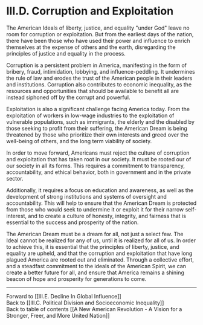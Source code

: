 # III.D. Corruption and Exploitation

The American Ideals of liberty, justice, and equality "under God" leave no room for corruption or exploitation. But from the earliest days of the nation, there have been those who have used their power and influence to enrich themselves at the expense of others and the earth, disregarding the principles of justice and equality in the process.

Corruption is a persistent problem in America, manifesting in the form of bribery, fraud, intimidation, lobbying, and influence-peddling. It undermines the rule of law and erodes the trust of the American people in their leaders and institutions. Corruption also contributes to economic inequality, as the resources and opportunities that should be available to benefit all are instead siphoned off by the corrupt and powerful.

Exploitation is also a significant challenge facing America today. From the exploitation of workers in low-wage industries to the exploitation of vulnerable populations, such as immigrants, the elderly and the disabled by those seeking to profit from their suffering, the American Dream is being threatened by those who prioritize their own interests and greed over the well-being of others, and the long term viability of society.  

In order to move forward, Americans must reject the culture of corruption and exploitation that has taken root in our society. It must be rooted our of our society in all its forms. This requires a commitment to transparency, accountability, and ethical behavior, both in government and in the private sector. 

Additionally, it requires a focus on education and awareness, as well as the development of strong institutions and systems of oversight and accountability. This will help to ensure that the American Dream is protected from those who would seek to undermine it or exploit it for their narrow self-interest, and to create a culture of honesty, integrity, and fairness that is essential to the success and prosperity of the nation.

The American Dream must be a dream for all, not just a select few. The Ideal cannot be realized for any of us, until it is realized for all of us. In order to achieve this, it is essential that the principles of liberty, justice, and equality are upheld, and that the corruption and exploitation that have long plagued America are rooted out and eliminated. Through a collective effort, and a steadfast commitment to the ideals of the American Spirit, we can create a better future for all, and ensure that America remains a shining beacon of hope and prosperity for generations to come.

___

Forward to [[III.E. Decline In Global Influence]]          
Back to [[III.C. Political Division and Socioeconomic Inequality]]          
Back to table of contents [[A New American Revolution - A Vision for a Stronger, Freer, and More United Nation]]  